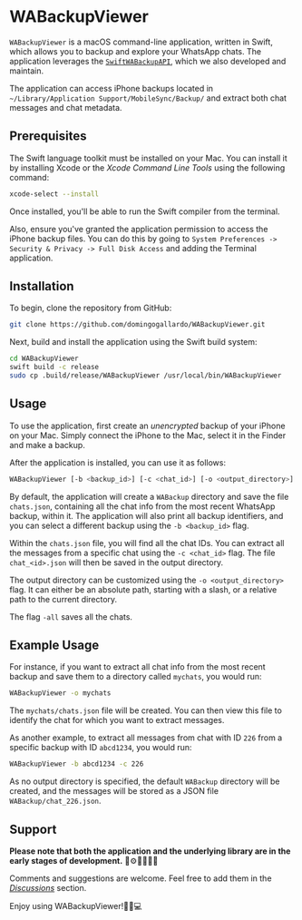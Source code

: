 # WABackupViewer

`WABackupViewer` is a macOS command-line application, written in Swift, which allows 
you to backup and explore your WhatsApp chats. The application leverages the 
[`SwiftWABackupAPI`](https://github.com/domingogallardo/SwiftWABackupAPI), which we 
also developed and maintain.

The application can access iPhone backups located in 
`~/Library/Application Support/MobileSync/Backup/` and extract both chat messages and chat metadata.

## Prerequisites

The Swift language toolkit must be installed on your Mac. You can install it by installing 
Xcode or the _Xcode Command Line Tools_ using the following command:


```bash
xcode-select --install
```

Once installed, you'll be able to run the Swift compiler from the terminal.

Also, ensure you've granted the application permission to access the iPhone backup files.
You can do this by going to `System Preferences -> Security & Privacy -> Full Disk Access`
and adding the Terminal application.


## Installation

To begin, clone the repository from GitHub:

```bash
git clone https://github.com/domingogallardo/WABackupViewer.git
```

Next, build and install the application using the Swift build system:

```bash
cd WABackupViewer
swift build -c release
sudo cp .build/release/WABackupViewer /usr/local/bin/WABackupViewer
```

## Usage

To use the application, first create an _unencrypted_ backup of your iPhone on 
your Mac. Simply connect the iPhone to the Mac, select it in the Finder and make a backup.

After the application is installed, you can use it as follows:

```bash
WABackupViewer [-b <backup_id>] [-c <chat_id>] [-o <output_directory>] [-all]
```

By default, the application will create a `WABackup` directory and save the file `chats.json`, 
containing all the chat info from the most recent WhatsApp backup, within it. The application 
will also print all backup identifiers, and you can select a different backup 
using the `-b <backup_id>` flag.

Within the `chats.json` file, you will find all the chat IDs. You can extract all the messages 
from a specific chat using the `-c <chat_id>` flag. The file `chat_<id>.json` will 
then be saved in the output directory.

The output directory can be customized using the `-o <output_directory>` flag. It 
can either be an absolute path, starting with a slash, or a relative path to the current directory.

The flag `-all` saves all the chats.

## Example Usage

For instance, if you want to extract all chat info from the most recent backup and save them 
to a directory called `mychats`, you would run:

```bash
WABackupViewer -o mychats
```

The `mychats/chats.json` file will be created. You can then view this file to identify 
the chat for which you want to extract messages.

As another example, to extract all messages from chat with ID `226` from a specific 
backup with ID `abcd1234`, you would run:

```bash
WABackupViewer -b abcd1234 -c 226
```

As no output directory is specified, the default `WABackup` directory will be created, 
and the messages will be stored as a JSON file `WABackup/chat_226.json`.


## Support

**Please note that both the application and the underlying library are in the early stages 
of development.** 🚧⚙️👩‍💻👨‍💻

Comments and suggestions are welcome. Feel free to add them in the [_Discussions_](https://github.com/domingogallardo/WABackupViewer/discussions) section.

Enjoy using WABackupViewer!🎉🚀💻

